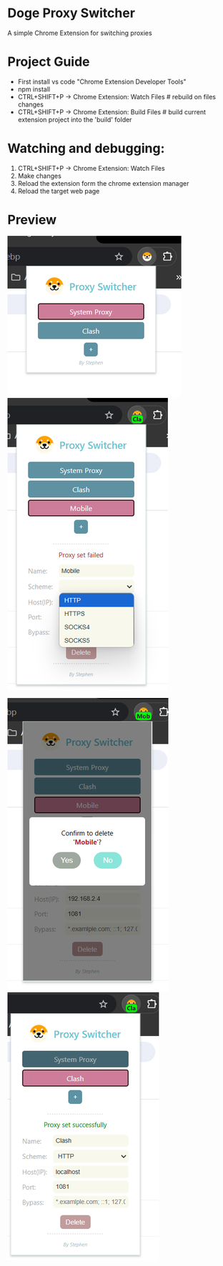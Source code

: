 # Doge Proxy Switcher

A simple Chrome Extension for switching proxies

# Project Guide

* First install vs code "Chrome Extension Developer Tools"
* npm install
* CTRL+SHIFT+P -> Chrome Extension: Watch Files # rebuild on files changes
* CTRL+SHIFT+P -> Chrome Extension: Build Files # build current extension project into the 'build' folder

# Watching and debugging:

1. CTRL+SHIFT+P -> Chrome Extension: Watch Files
2. Make changes
3. Reload the extension form the chrome extension manager
4. Reload the target web page

# Preview

![preview](/public/imgs/1.png) ![preview](/public/imgs/2.png)

![preview](/public/imgs/3.png) ![preview](/public/imgs/4.png)
